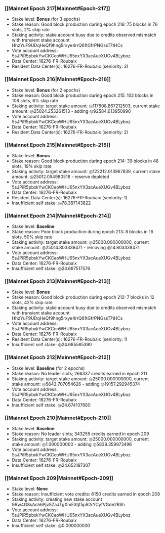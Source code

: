### [[Mainnet Epoch 217|Mainnet#Epoch-217]]
* Stake level: **Bonus** (for 3 epochs)
* Stake reason: Good block production during epoch 216: 75 blocks in 76 slots, 2% skip rate
* Staking activity: stake account busy due to credits observed mismatch with transient stake account HhzYuF9UDqHeQf9hng5rxye4rrQ61tGfrPNGssT7tHCs
* Vote account address: 5sJPiR5pbxkYwCKCeoWHU65nxYX3acAueXUGv4BLyboz
* Data Center: 16276-FR-Roubaix
* Resident Data Center(s): 16276-FR-Roubaix (seniority: 3)
### [[Mainnet Epoch 216|Mainnet#Epoch-216]]
* Stake level: **Bonus** (for 2 epochs)
* Stake reason: Good block production during epoch 215: 102 blocks in 108 slots, 6% skip rate
* Staking activity: target stake amount: ◎117608.867212503, current stake amount: ◎25024.253261513 - adding ◎92584.613950990
* Vote account address: 5sJPiR5pbxkYwCKCeoWHU65nxYX3acAueXUGv4BLyboz
* Data Center: 16276-FR-Roubaix
* Resident Data Center(s): 16276-FR-Roubaix (seniority: 2)
### [[Mainnet Epoch 215|Mainnet#Epoch-215]]
* Stake level: **Bonus**
* Stake reason: Good block production during epoch 214: 39 blocks in 48 slots, 19% skip rate
* Staking activity: target stake amount: ◎122212.013967839, current stake amount: ◎25012.054980518 - reserve depleted
* Vote account address: 5sJPiR5pbxkYwCKCeoWHU65nxYX3acAueXUGv4BLyboz
* Data Center: 16276-FR-Roubaix
* Resident Data Center(s): 16276-FR-Roubaix (seniority: 1)
* Insufficient self stake: ◎78.387143822
### [[Mainnet Epoch 214|Mainnet#Epoch-214]]
* Stake level: **Baseline**
* Stake reason: Poor block production during epoch 213: 8 blocks in 16 slots, 50% skip rate
* Staking activity: target stake amount: ◎25000.000000000, current stake amount: ◎25014.803338471 - removing ◎14.803338471
* Vote account address: 5sJPiR5pbxkYwCKCeoWHU65nxYX3acAueXUGv4BLyboz
* Data Center: 16276-FR-Roubaix
* Insufficient self stake: ◎24.697517576
### [[Mainnet Epoch 213|Mainnet#Epoch-213]]
* Stake level: **Bonus**
* Stake reason: Good block production during epoch 212: 7 blocks in 12 slots, 42% skip rate
* Staking activity: stake account busy due to credits observed mismatch with transient stake account HhzYuF9UDqHeQf9hng5rxye4rrQ61tGfrPNGssT7tHCs
* Vote account address: 5sJPiR5pbxkYwCKCeoWHU65nxYX3acAueXUGv4BLyboz
* Data Center: 16276-FR-Roubaix
* Resident Data Center(s): 16276-FR-Roubaix (seniority: 1)
* Insufficient self stake: ◎24.685585390
### [[Mainnet Epoch 212|Mainnet#Epoch-212]]
* Stake level: **Baseline** (for 2 epochs)
* Stake reason: No leader slots; 266337 credits earned in epoch 211
* Staking activity: target stake amount: ◎25000.000000000, current stake amount: ◎5842.707054626 - adding ◎19157.292945374
* Vote account address: 5sJPiR5pbxkYwCKCeoWHU65nxYX3acAueXUGv4BLyboz
* Data Center: 16276-FR-Roubaix
* Insufficient self stake: ◎24.674107680
### [[Mainnet Epoch 210|Mainnet#Epoch-210]]
* Stake level: **Baseline**
* Stake reason: No leader slots; 343255 credits earned in epoch 209
* Staking activity: target stake amount: ◎25000.000000000, current stake amount: ◎1.000000000 - adding ◎5839.359973496
* Vote account address: 5sJPiR5pbxkYwCKCeoWHU65nxYX3acAueXUGv4BLyboz
* Data Center: 16276-FR-Roubaix
* Insufficient self stake: ◎24.652197307
### [[Mainnet Epoch 209|Mainnet#Epoch-209]]
* Stake level: **None**
* Stake reason: Insufficient vote credits: 6150 credits earned in epoch 208
* Staking activity: creating new stake account 9Rw4G8sAch6PjvSZaJTgXmE3tjf5pR2rYCyfVGde2RSh
* Vote account address: 5sJPiR5pbxkYwCKCeoWHU65nxYX3acAueXUGv4BLyboz
* Data Center: 16276-FR-Roubaix
* Insufficient self stake: ◎0.000000000